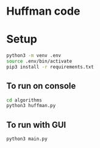 # Huffman code

# Setup

```bash
python3 -m venv .env
source .env/bin/activate
pip3 install -r requirements.txt
```

## To run on console

```bash
cd algorithms
python3 huffman.py
```

## To run with GUI

```bash
python3 main.py
```
